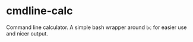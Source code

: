 # cmdline-calc
Command line calculator. A simple bash wrapper around `bc` for easier use and nicer output.
